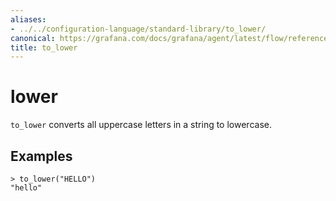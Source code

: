 ```yaml
---
aliases:
- ../../configuration-language/standard-library/to_lower/
canonical: https://grafana.com/docs/grafana/agent/latest/flow/reference/stdlib/to_lower/
title: to_lower
---
```


# lower

`to_lower` converts all uppercase letters in a string to lowercase.

## Examples

```river
> to_lower("HELLO")
"hello"
```
